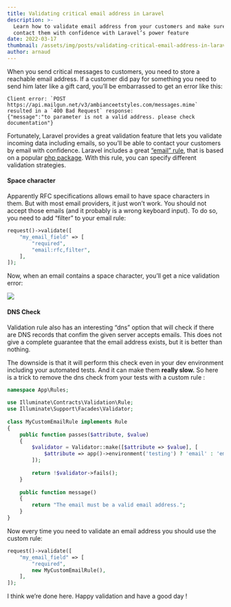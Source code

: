 ```yaml
---
title: Validating critical email address in Laravel
description: >-
  Learn how to validate email address from your customers and make sure you can
  contact them with confidence with Laravel’s power feature
date: 2022-03-17
thumbnail: /assets/img/posts/validating-critical-email-address-in-laravel/thumbnail.jpg
author: arnaud
---
```


When you send critical messages to customers, you need to store a reachable email address. If a customer did pay for something you need to send him later like a gift card, you’ll be embarrassed to get an error like this:

```
Client error: `POST https://api.mailgun.net/v3/ambianceetstyles.com/messages.mime` 
resulted in a `400 Bad Request` response:  
{"message":"to parameter is not a valid address. please check documentation"}
```

Fortunately, Laravel provides a great validation feature that lets you validate incoming data including emails, so you’ll be able to contact your customers by email with confidence. Laravel includes a great [“email” rule](https://laravel.com/docs/9.x/validation#rule-email), that is based on a popular [php package](https://github.com/egulias/EmailValidator). With this rule, you can specify different validation strategies.

#### Space character

Apparently RFC specifications allows email to have space characters in them. But with most email providers, it just won’t work. You should not accept those emails (and it probably is a wrong keyboard input). To do so, you need to add “filter” to your email rule:

```php
request()->validate([  
    "my_email_field" => [  
        "required",  
        "email:rfc,filter",  
    ],  
]);
```

Now, when an email contains a space character, you’ll get a nice validation error:

![](/assets/img/posts/validating-critical-email-address-in-laravel/thumbnail.png)

#### DNS Check

Validation rule also has an interesting “dns” option that will check if there are DNS records that confim the given server accepts emails. This does not give a complete guarantee that the email address exists, but it is better than nothing.

The downside is that it will perform this check even in your dev environment including your automated tests. And it can make them **really slow.** So here is a trick to remove the dns check from your tests with a custom rule :

```php
namespace App\Rules;  
  
use Illuminate\Contracts\Validation\Rule;  
use Illuminate\Support\Facades\Validator;  
  
class MyCustomEmailRule implements Rule  
{  
    public function passes($attribute, $value)  
    {  
        $validator = Validator::make([$attribute => $value], [  
            $attribute => app()->environment('testing') ? 'email' : 'email:rfc,dns,filter',  
        ]);  
  
        return !$validator->fails();  
    }  
  
    public function message()  
    {  
        return "The email must be a valid email address.";  
    }  
}
```

Now every time you need to validate an email address you should use the custom rule:

```php
request()->validate([  
    "my_email_field" => [  
        "required",  
        new MyCustomEmailRule(),  
    ],  
]);
```

I think we’re done here. Happy validation and have a good day !
